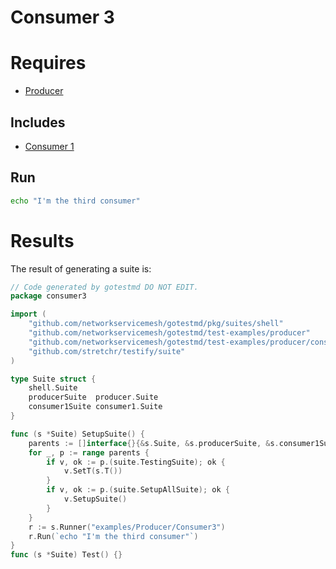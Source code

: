 # Consumer 3

# Requires

- [Producer](../)

## Includes

- [Consumer 1](../Consumer1)

## Run

```bash
echo "I'm the third consumer"
```

# Results

The result of generating a suite is:
```go
// Code generated by gotestmd DO NOT EDIT.
package consumer3

import (
	"github.com/networkservicemesh/gotestmd/pkg/suites/shell"
	"github.com/networkservicemesh/gotestmd/test-examples/producer"
	"github.com/networkservicemesh/gotestmd/test-examples/producer/consumer1"
	"github.com/stretchr/testify/suite"
)

type Suite struct {
	shell.Suite
	producerSuite  producer.Suite
	consumer1Suite consumer1.Suite
}

func (s *Suite) SetupSuite() {
	parents := []interface{}{&s.Suite, &s.producerSuite, &s.consumer1Suite}
	for _, p := range parents {
		if v, ok := p.(suite.TestingSuite); ok {
			v.SetT(s.T())
		}
		if v, ok := p.(suite.SetupAllSuite); ok {
			v.SetupSuite()
		}
	}
	r := s.Runner("examples/Producer/Consumer3")
	r.Run(`echo "I'm the third consumer"`)
}
func (s *Suite) Test() {}
```